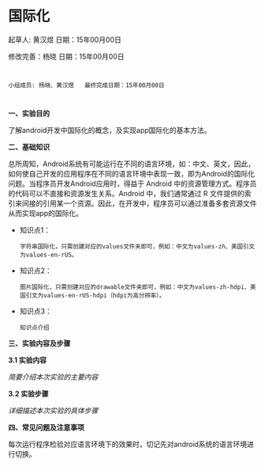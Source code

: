 # 国际化

起草人: 黄汉煜   日期：15年00月00日

修改完善：杨晓   日期：15年00月00日
# 


    小组成员: 杨晓、黄汉煜   最终完成日期：15年00月00日
# 

**一、实验目的**

了解android开发中国际化的概念，及实现app国际化的基本方法。

**二、基础知识**

总所周知，Android系统有可能运行在不同的语言环境，如：中文、英文，因此，如何使自己开发的应用程序在不同的语言环境中表现一致，即为Android的国际化问题。当程序员开发Android应用时，得益于 Android 中的资源管理方式。程序员的代码可以不直接和资源发生关系。Android 中，我们通常通过 R 文件提供的索引来间接的引用某一个资源。因此，在开发中，程序员可以通过准备多套资源文件从而实现app的国际化。
   
* 知识点1：

      字符串国际化，只需创建对应的values文件夹即可，例如：中文为values-zh、美国引文为values-en-rUS。

* 知识点2：

      图片国际化，只需创建对应的drawable文件夹即可，例如：中文为values-zh-hdpi、美国引文为values-en-rUS-hdpi（hdpi为高分辨率）。


* 知识点3：

      知识点介绍


   

**三、实验内容及步骤**

**3.1 实验内容**

*简要介绍本次实验的主要内容*

**3.2 实验步骤**

*详细描述本次实验的具体步骤*

**四、常见问题及注意事项**

每次运行程序检验对应语言环境下的效果时，切记先对android系统的语言环境进行切换。


